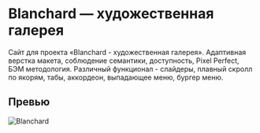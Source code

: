 # Blanchard — художественная галерея


<p>Сайт для проекта «Blanchard - художественная галерея». Адаптивная верстка макета, соблюдение семантики, доступность, Pixel Perfect, БЭМ методология. Различный функционал - слайдеры, плавный скролл по якорям, табы, аккордеон, выпадающее меню, бургер меню.</p>
<h2>Превью</h2>

![Blanchard](https://user-images.githubusercontent.com/117159078/231386202-bc4c4cdf-205d-4589-9638-839d8a310358.png)
